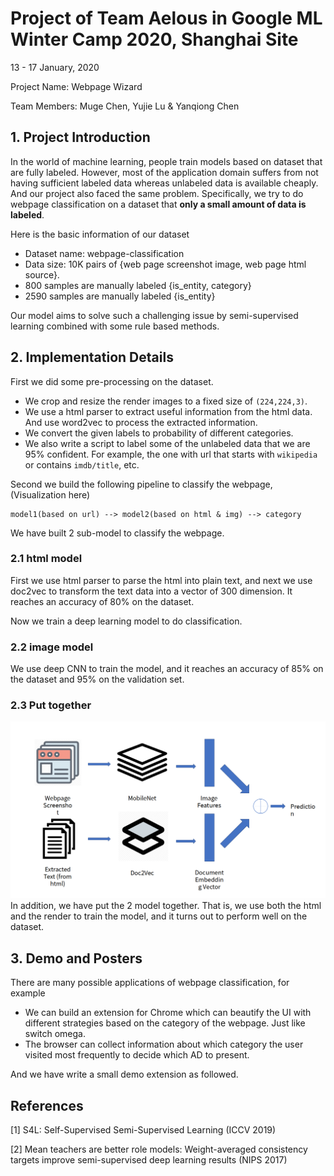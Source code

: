 # Project of Team Aelous in Google ML Winter Camp 2020, Shanghai Site
13 - 17 January, 2020

Project Name: Webpage Wizard

Team Members: Muge Chen, Yujie Lu & Yanqiong Chen
## 1. Project Introduction
In the world of machine learning, people train models based on dataset that are
fully labeled. However, most of the application domain suffers from not having sufficient labeled 
data whereas unlabeled data is available cheaply. And our project also faced
the same problem. Specifically, we try to do webpage classification on a dataset 
that **only a small amount of data is labeled**. 

Here is the basic information of our dataset
- Dataset name: webpage-classification
- Data size: 10K pairs of {web page screenshot image, web page html source}.
- 800 samples are manually labeled {is_entity, category}
- 2590 samples are manually labeled {is_entity}

Our model aims to solve such a challenging issue 
by semi-supervised learning combined with some rule based methods. 

## 2. Implementation Details
First we did some pre-processing on the dataset. 
* We crop and resize the render images to a fixed size 
of `(224,224,3)`. 
* We use a html parser to extract useful information from the 
html data. And use word2vec to process the extracted information. 
* We convert the given labels to probability of different 
categories.  
* We also write a script to label some of the unlabeled data that 
we are 95% confident. For example, the one with url that 
starts with `wikipedia` or contains `imdb/title`, etc.

Second we build the following pipeline to classify the webpage, 
(Visualization here)

    model1(based on url) --> model2(based on html & img) --> category

We have built 2 sub-model to classify the webpage. 
### 2.1 html model
First we use html parser to parse the html into plain text, and 
next we use doc2vec to transform the text data into a vector 
of 300 dimension. It reaches an accuracy of 80% on the dataset.

Now we train a deep learning model to do classification. 
### 2.2 image model 
We use deep CNN to train the model, and it reaches an 
accuracy of 85% on the dataset and 95% on the validation set.

### 2.3 Put together
![.pipeline](./poster/sum.png)
In addition, we have put the 2 model together. That is, we use
both the html and the render to train the model, and it turns
out to perform well on the dataset.

## 3. Demo and Posters
There are many possible applications of webpage classification, for example 
* We can build an extension for Chrome which can beautify the UI with 
different strategies based on the category of the webpage. 
Just like switch omega.
* The browser can collect information about which category the user
visited most frequently to decide which AD to present.

And we have write a small demo extension as followed. 

## References
[1] S4L: Self-Supervised Semi-Supervised Learning (ICCV 2019)

[2] Mean teachers are better role models: Weight-averaged consistency 
targets improve semi-supervised deep learning results (NIPS 2017)